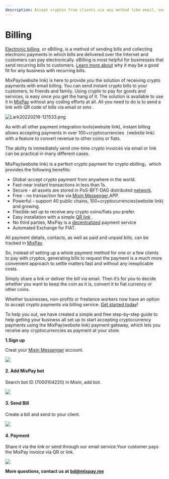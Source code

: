 ```yaml
---
description: Accept cryptos from clients via any method like email, sms.
---
```


# Billing

[Electronic billing](https://www.avidxchange.com/blog/what-is-electronic-billing/), or eBilling, is a method of sending bills and collecting electronic payments in which bills are delivered over the Internet and customers can pay electronically. eBilling is most helpful for businesses that send recurring bills to customers. [Learn more about](https://www.avidxchange.com/blog/what-is-electronic-billing/) why it may be a good fit for any business with recurring bills.

MixPay(website link) is here to provide you the solution of receiving crypto payments with email billing. You can send instant crypto bills to your customers, to friends and family. Using crypto to pay for goods and services, is easy once you get the hang of it. The solution is available to use it in [MixPay](../about-us/more-about-mixpay.md) without any coding efforts at all. All you need to do is to send a link with QR code of bills via email or sms .

![Lark20220216-121533.png](https://s2.loli.net/2022/02/16/obHqSxTDy3tLlXh.png)

As with all other payment integration tools(website link), instant billing allows accepting payments in over 100+cryptocurrencies（website link）with a feature to convert revenue to other coins or fiats.

The ability to immediately send one-time crypto invoices via email or link can be practical in many different cases.

MixPay(website link) is a perfect crypto payment for crypto ebilling，which provides the following benefits:

* Global-accept crypto payment from anywhere in the world.
* Fast-near instant transactions in less than 1s.
* Secure - all assets are stored in PoS-BFT-DAG distributed [network](https://mixin.one/snapshots).
* Free - no transaction fee via [Mixin Messenger ](https://mixin.one/messenger)APP.
* Powerful - support 40 public chains, 100+cryptocurrencies(website link) and growing.
* Flexible-set up to receive any crypto coins/fiats you prefer.
* Easy installation with a simple [QR link](https://sm.ms/image/obHqSxTDy3tLlXh) .
* No third parties, MixPay is a [decentralized](https://www.investopedia.com/terms/b/blockchain.asp#toc-blockchain-decentralization) payment service
* Automated Exchange for FIAT.

All payment details, contacts, as well as paid and unpaid bills, can be tracked in [MixPay](../about-us/more-about-mixpay.md).

So, instead of setting up a whole payment method for one or a few clients to pay with cryptos, generating bills to request the payment is a much more convenient approach to settle matters fast and without any inexplicable costs.

Simply share a link or deliver the bill via email. Then it’s for you to decide whether you want to keep the coin as it is, convert it to fiat currency or other coins.

Whether businesses, non-profits or freelance workers now have an option to accept crypto payments via billing service. [Get started today](https://mixin.one/messenger)!

To help you out, we have created a simple and free step-by-step guide to help getting your business all set up to start accepting cryptocurrency payments using the MixPay(website link) payment gateway, which lets you receive any cryptocurrencies as payment at your store.&#x20;

**1.Sign up**

Creat your [Mixin Messenger](https://mixin.one/messenger) account.

![](https://s2.loli.net/2022/02/10/odX85zb4s7QOugc.png)

#### 2. Add MixPay bot

Search bot ID (7000104220) in Mixin, add bot.

![](https://s2.loli.net/2022/02/10/BPzMFi7cHJORjdT.png)

#### 3. Send Bill

Create a bill and send to your client.

![](https://s2.loli.net/2022/02/16/nXBhR8iTDEZ7meG.png)

#### 4. Payment

Share it via the link or send through our email service.Your customer pays the MixPay invoice via QR or link.

![](https://s2.loli.net/2022/02/16/obHqSxTDy3tLlXh.png)

**More questions, contact us at** [**bd@mixpay.me**](mailto:bd@mixpay.me)
